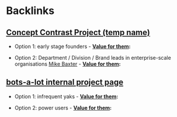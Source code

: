 
# Backlinks
## [Concept Contrast Project (temp name)](<Concept Contrast Project (temp name).md>)
- Option 1: early stage founders
                - **[Value for them](<Value for them.md>):**

- Option 2: Department / Division / Brand leads in enterprise-scale organisations [Mike Baxter](<Mike Baxter.md>)
                - **[Value for them](<Value for them.md>):**

## [bots-a-lot internal project page](<bots-a-lot internal project page.md>)
- Option 1: infrequent yaks
                - **[Value for them](<Value for them.md>):**

- Option 2: power users
                - **[Value for them](<Value for them.md>):**


